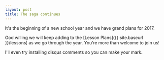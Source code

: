 ```yaml
---
layout: post
title: The saga continues
---
```


It's the beginning of a new school year and we have grand plans for 2017.

God willing we will keep adding to the [Lesson Plans]({{ site.baseurl }}/lessons) as we go through the year.  You're more than welcome to join us!

I'll even try installing disqus comments so you can make your mark.

